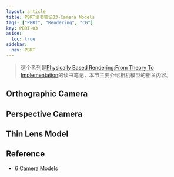 ```yaml
---
layout: article
title: PBRT读书笔记03-Camera Models
tags: ["PBRT", "Rendering", "CG"]
key: PBRT-03
aside:
  toc: true
sidebar:
  nav: PBRT
---
```


> 这个系列是[Physically Based Rendering:From Theory To Implementation](https://pbr-book.org/)的读书笔记，本节主要介绍相机模型的相关内容。
<!--more-->

## Orthographic Camera

## Perspective Camera

## Thin Lens Model

## Reference

- [6 Camera Models](https://pbr-book.org/3ed-2018/Camera_Models)